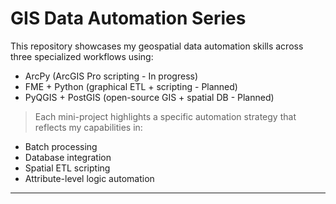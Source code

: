 # GIS Data Automation Series

This repository showcases my geospatial data automation skills across three specialized workflows using:
- ArcPy (ArcGIS Pro scripting - In progress)
- FME + Python (graphical ETL + scripting - Planned)
- PyQGIS + PostGIS (open-source GIS + spatial DB - Planned)

> Each mini-project highlights a specific automation strategy that reflects my capabilities in:
- Batch processing
- Database integration
- Spatial ETL scripting
- Attribute-level logic automation
---
